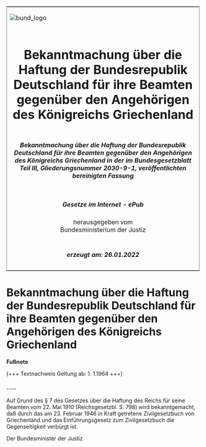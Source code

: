 <span id="DECKBLATT.html"></span>

<table border="0" frame="border" width="100%">

<tr valign="top">

<td align="left">

![bund\_logo](BfJ_2021_Web_de_de.gif)

</td>

<td align="right">

 

</td>

</tr>

<tr align="center" valign="middle">

<td colspan="2">

# Bekanntmachung über die Haftung der Bundesrepublik Deutschland für ihre Beamten gegenüber den Angehörigen des Königreichs Griechenland

</td>

</tr>

<tr align="center" valign="middle">

<td colspan="2">

##### Bekanntmachung über die Haftung der Bundesrepublik Deutschland für ihre Beamten gegenüber den Angehörigen des Königreichs Griechenland in der im Bundesgesetzblatt Teil III, Gliederungsnummer 2030-9-1, veröffentlichten bereinigten Fassung

</td>

</tr>

<tr align="center" valign="middle">

<td colspan="2">

  
  

##### Gesetze im Internet - ePub  
  
herausgegeben vom  
Bundesministerium der Justiz

</td>

</tr>

<tr align="center" valign="bottom">

<td colspan="2">

  
  

##### erzeugt am: 26.01.2022

</td>

</tr>

</table>

<span id="BJNR006070957.html"></span>

# Bekanntmachung über die Haftung der Bundesrepublik Deutschland für ihre Beamten gegenüber den Angehörigen des Königreichs Griechenland

<div>

  
**Fußnote**

<div class="jnhtml">

<div>

<div class="jurAbsatz">

(+++ Textnachweis Geltung ab: 1. 1.1964 +++)

</div>

</div>

</div>

</div>

<span id="BJNR006070957BJNE000100303.html"></span>

###   
\----

<div>

<div class="jnhtml">

<div>

<div class="jurAbsatz">

Auf Grund des § 7 des Gesetzes über die Haftung des Reichs für seine
Beamten vom 22. Mai 1910 (Reichsgesetzbl. S. 798) wird bekanntgemacht,
daß durch das am 23. Februar 1946 in Kraft getretene Zivilgesetzbuch von
Griechenland und das Einführungsgesetz zum Zivilgesetzbuch die
Gegenseitigkeit verbürgt ist.  
  
<span class="SP">Der Bundesminister der Justiz</span>

</div>

</div>

</div>

</div>
